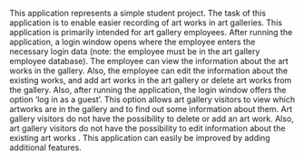 
This application represents a simple student project. The task of this application is to enable easier recording of art works in art galleries. This application is primarily intended for art gallery employees. After running the application, a login window opens where the employee enters the necessary login data (note: the employee must be in the art gallery employee database). The employee can view the information about the art works in the gallery. Also, the employee can edit the information about the existing works, and add art works in the art gallery or delete art works from the gallery. Also, after running the application, the login window offers the option ‘log in as a guest’. This option allows art gallery visitors to view which artworks are in the gallery and to find out some information about them. Art gallery visitors do not have the possibility to delete or add an art work. Also, art gallery visitors do not have the possibility to edit information about the existing art works . This application can easily be improved by adding additional features.
